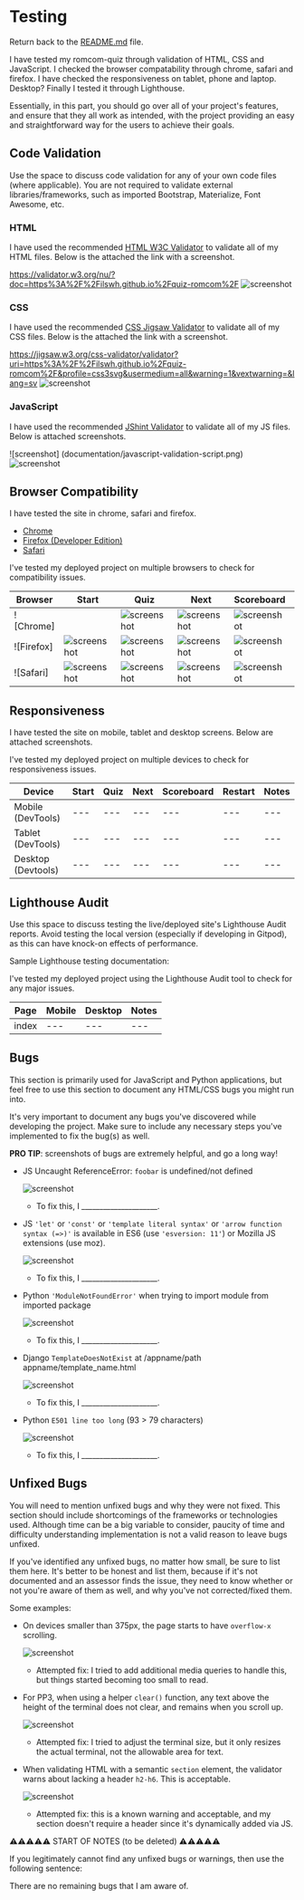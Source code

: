 # Testing

Return back to the [README.md](README.md) file.

I have tested my romcom-quiz through validation of HTML, CSS and JavaScript.
I checked the  browser compatability through chrome, safari and firefox.
I have checked the responsiveness on tablet, phone and laptop. Desktop?
Finally I tested it through Lighthouse.

Essentially, in this part, you should go over all of your project's features, and ensure that they all work as intended,
with the project providing an easy and straightforward way for the users to achieve their goals.

## Code Validation

Use the space to discuss code validation for any of your own code files (where applicable).
You are not required to validate external libraries/frameworks, such as imported Bootstrap, Materialize, Font Awesome, etc.

### HTML

I have used the recommended [HTML W3C Validator](https://validator.w3.org) to validate all of my HTML files. Below is the attached the link with a screenshot.

https://validator.w3.org/nu/?doc=https%3A%2F%2Filswh.github.io%2Fquiz-romcom%2F
![screenshot](documentation/html-validation.png)

### CSS

I have used the recommended [CSS Jigsaw Validator](https://jigsaw.w3.org/css-validator) to validate all of my CSS files. Below is the attached the link with a screenshot.

 https://jigsaw.w3.org/css-validator/validator?uri=https%3A%2F%2Filswh.github.io%2Fquiz-romcom%2F&profile=css3svg&usermedium=all&warning=1&vextwarning=&lang=sv
![screenshot](documentation/css-validation.png)

### JavaScript

I have used the recommended [JShint Validator](https://jshint.com) to validate all of my JS files.
Below is attached screenshots.

![screenshot] (documentation/javascript-validation-script.png)
![screenshot](documentation/javascript-validation-questions.png)

## Browser Compatibility

I have tested the site in chrome, safari and firefox.

- [Chrome](https://www.google.com/chrome)
- [Firefox (Developer Edition)](https://www.mozilla.org/firefox/developer)
- [Safari](https://support.apple.com/downloads/safari)

I've tested my deployed project on multiple browsers to check for compatibility issues.

| Browser | Start | Quiz | Next | Scoreboard | Restart | Notes |
| --- | --- | --- | --- | --- | --- | --- |
| ![Chrome] |  | ![screenshot](documentation/chrome-start.png) | ![screenshot](documentation/chrome-quiz.png) | ![screenshot](documentation/chrome-next.png) | ![screenshot](documentation/chrome-scoreboard.png) | ![screenshot](documentation/chrome-restart.png) |
| ![Firefox] | ![screenshot](documentation/firefox-start.png) | ![screenshot](documentation/firefox-quiz.png) | ![screenshot](documentation/firefox-next.png) | ![screenshot](documentation/firefox-scoreboard.png) | ![screenshot](documentation/firefox-restart.png) |
| ![Safari] | ![screenshot](documentation/safari-start.png) | ![screenshot](documentation/safari-quiz.png) | ![screenshot](documentation/safari-next.png) | ![screenshot](documentation/safari-scoreboard.png) | ![screenshot](documentation/safari-restart.png) |


## Responsiveness

I have tested the site on mobile, tablet and desktop screens. Below are attached screenshots.

I've tested my deployed project on multiple devices to check for responsiveness issues.

| Device | Start | Quiz | Next | Scoreboard | Restart | Notes |
| --- | --- | --- | --- | --- | --- | --- |
| Mobile (DevTools) | --- | --- | --- | --- | --- | --- |
| Tablet (DevTools) | --- | --- | --- | --- | --- | --- |
| Desktop (Devtools) | --- | --- | --- | --- | --- | --- |


## Lighthouse Audit

Use this space to discuss testing the live/deployed site's Lighthouse Audit reports.
Avoid testing the local version (especially if developing in Gitpod), as this can have knock-on effects of performance.

Sample Lighthouse testing documentation:

I've tested my deployed project using the Lighthouse Audit tool to check for any major issues.

| Page | Mobile | Desktop | Notes |
| --- | --- | --- | --- |
| index | --- | --- | --- |

## Bugs

This section is primarily used for JavaScript and Python applications,
but feel free to use this section to document any HTML/CSS bugs you might run into.

It's very important to document any bugs you've discovered while developing the project.
Make sure to include any necessary steps you've implemented to fix the bug(s) as well.

**PRO TIP**: screenshots of bugs are extremely helpful, and go a long way!

- JS Uncaught ReferenceError: `foobar` is undefined/not defined

    ![screenshot](documentation/bug01.png)

    - To fix this, I _____________________.

- JS `'let'` or `'const'` or `'template literal syntax'` or `'arrow function syntax (=>)'` is available in ES6 (use `'esversion: 11'`) or Mozilla JS extensions (use moz).

    ![screenshot](documentation/bug02.png)

    - To fix this, I _____________________.

- Python `'ModuleNotFoundError'` when trying to import module from imported package

    ![screenshot](documentation/bug03.png)

    - To fix this, I _____________________.

- Django `TemplateDoesNotExist` at /appname/path appname/template_name.html

    ![screenshot](documentation/bug04.png)

    - To fix this, I _____________________.

- Python `E501 line too long` (93 > 79 characters)

    ![screenshot](documentation/bug04.png)

    - To fix this, I _____________________.

## Unfixed Bugs

You will need to mention unfixed bugs and why they were not fixed.
This section should include shortcomings of the frameworks or technologies used.
Although time can be a big variable to consider, paucity of time and difficulty understanding
implementation is not a valid reason to leave bugs unfixed.

If you've identified any unfixed bugs, no matter how small, be sure to list them here.
It's better to be honest and list them, because if it's not documented and an assessor finds the issue,
they need to know whether or not you're aware of them as well, and why you've not corrected/fixed them.

Some examples:

- On devices smaller than 375px, the page starts to have `overflow-x` scrolling.

    ![screenshot](documentation/unfixed-bug01.png)

    - Attempted fix: I tried to add additional media queries to handle this, but things started becoming too small to read.

- For PP3, when using a helper `clear()` function, any text above the height of the terminal does not clear, and remains when you scroll up.

    ![screenshot](documentation/unfixed-bug02.png)

    - Attempted fix: I tried to adjust the terminal size, but it only resizes the actual terminal, not the allowable area for text.

- When validating HTML with a semantic `section` element, the validator warns about lacking a header `h2-h6`. This is acceptable.

    ![screenshot](documentation/unfixed-bug03.png)

    - Attempted fix: this is a known warning and acceptable, and my section doesn't require a header since it's dynamically added via JS.

⚠️⚠️⚠️⚠️⚠️ START OF NOTES (to be deleted) ⚠️⚠️⚠️⚠️⚠️

If you legitimately cannot find any unfixed bugs or warnings, then use the following sentence:

There are no remaining bugs that I am aware of.
